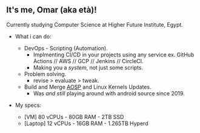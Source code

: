 ## It's me, Omar (aka età)!

Currently studying Computer Science at Higher Future Institute, Egypt.

-   What i can do:
    - DevOps - Scripting (Automation).
        - Implmenting CI/CD in your projects using any service ex. GitHub Actions // AWS // GCP // Jenkins // CircleCI.
        - Making you a *system*, not just some scripts.
    - Problem solving.
        - revise > evaluate > tweak.
    - Build and Merge [AOSP](https://source.android.com/) and Linux Kernels Updates.
        - Was *and still* playing around with android source since 2019.

-   My specs:
    - [VM] 80 vCPUs - 80GB RAM - 2TB SSD
    - [Laptop] 12 vCPUs - 16GB RAM - 1.265TB Hyperd
